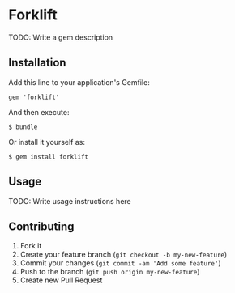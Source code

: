 # Forklift

TODO: Write a gem description

## Installation

Add this line to your application's Gemfile:

    gem 'forklift'

And then execute:

    $ bundle

Or install it yourself as:

    $ gem install forklift

## Usage

TODO: Write usage instructions here

## Contributing

1. Fork it
2. Create your feature branch (`git checkout -b my-new-feature`)
3. Commit your changes (`git commit -am 'Add some feature'`)
4. Push to the branch (`git push origin my-new-feature`)
5. Create new Pull Request
